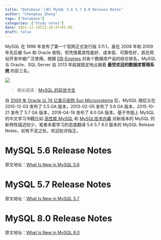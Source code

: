 ```yaml
---
title: "Database：[译] MySQL 5.6 5.7 8.0 Release Notes"
author: "Chenghao Zheng"
tags: ["Database"]
categories: ["Study notes"]
date: 2022-12-19T13:19:47+01:00
draft: false
---
```


MySQL 在 1996 年发布了第一个官网正式发行版 3.11.1，虽在 2008 年和 2009 年先后被 Sun 和 Oracle 收购，但凭借着其性能好、成本低、可靠性好，其在网站开发中被广泛使用。根据 [DB-Engines](https://db-engines.com/) 对各个数据库产品的综合排名，MySQL 与 Oracle、SQL Server 自 2013 年起就稳定地占据着 **最受欢迎的数据库管理系统** 的前三名。

![](/images/mysql-rank.png)

> 相关阅读：[MySQL 的前世今生](https://learnku.com/articles/40537)

自 [2009 年 Oracle 以 74 亿美元收购 Sun Microsystems](https://www.oracle.com/corporate/pressrelease/oracle-buys-sun-042009.html) 后，MySQL 随后又在 2010-12-03 发布了 5.5 GA 版本，2013-02-05 发布了 5.6 GA 版本，2015-10-21 发布了 5.7 GA 版本，2018-04-19 发布了 8.0 GA 版本。基于市面上 MySQL 的中文学习书籍比如 [高性能 MySQL](https://book.douban.com/subject/23008813/) 和 [MySQL技术内幕](https://book.douban.com/subject/24708143/) 对新版本的 MySQL 的新特性描述较少，笔者本着学习的态度翻译 5.6 5.7 8.0 版本的 MySQL Release Notes，如有不足之处，欢迎批评指正。

# MySQL 5.6 Release Notes
原文地址：[What Is New in MySQL 5.6](https://dev.mysql.com/doc/refman/5.6/en/mysql-nutshell.html)

# MySQL 5.7 Release Notes
原文地址：[What Is New in MySQL 5.7](https://dev.mysql.com/doc/refman/5.7/en/mysql-nutshell.html)

# MySQL 8.0 Release Notes
原文地址：[What Is New in MySQL 8.0](https://dev.mysql.com/doc/refman/8.0/en/mysql-nutshell.html)
